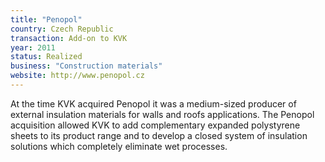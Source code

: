 ```yaml
---
title: "Penopol"
country: Czech Republic
transaction: Add-on to KVK
year: 2011
status: Realized
business: "Construction materials"
website: http://www.penopol.cz
---
```


At the time KVK acquired Penopol it was a medium-sized producer of external insulation materials for walls and roofs applications. The Penopol acquisition allowed KVK to add complementary expanded polystyrene sheets to its product range and to develop a closed system of insulation solutions which completely eliminate wet processes.
